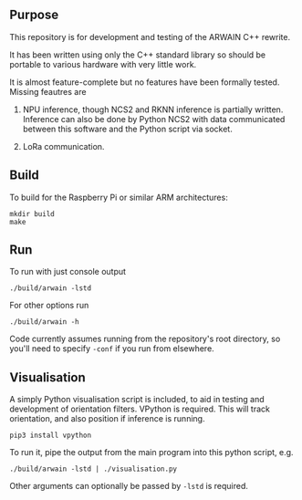## Purpose

This repository is for development and testing of the ARWAIN C++ rewrite.

It has been written using only the C++ standard library so should be portable to various hardware with very little work.

It is almost feature-complete but no features have been formally tested. Missing feautres are

1. NPU inference, though NCS2 and RKNN inference is partially written. Inference can also be done by Python NCS2 with data communicated between this software and the Python script via socket.

2. LoRa communication.

## Build
To build for the Raspberry Pi or similar ARM architectures:
```
mkdir build
make
```

## Run
To run with just console output
```
./build/arwain -lstd
```
For other options run
```
./build/arwain -h
```
Code currently assumes running from the repository's root directory, so you'll need to specify `-conf` if you run from elsewhere.

## Visualisation
A simply Python visualisation script is included, to aid in testing and development of orientation filters. VPython is required. This will track orientation, and also position if inference is running.
```
pip3 install vpython
```
To run it, pipe the output from the main program into this python script, e.g.
```
./build/arwain -lstd | ./visualisation.py
```
Other arguments can optionally be passed by `-lstd` is required.
